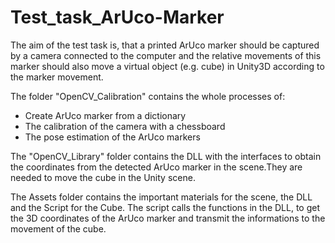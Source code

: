 # Test_task_ArUco-Marker
The aim of the test task is, that a printed ArUco marker should be captured by a camera connected to the computer and the relative movements of this marker should also move a virtual object (e.g. cube) in Unity3D according to the marker movement.

The folder "OpenCV_Calibration" contains the whole processes of:
  - Create ArUco marker from a dictionary
  - The calibration of the camera with a chessboard
  - The pose estimation of the ArUco markers
  
The "OpenCV_Library" folder contains the DLL with the interfaces to obtain the coordinates from the detected ArUco marker in the scene.They are needed to move the cube
in the Unity scene.

The Assets folder contains the important materials for the scene, the DLL and the Script for the Cube. The script calls the functions in the DLL, to get the 3D coordinates of the ArUco marker and transmit the informations to the movement of the cube.
